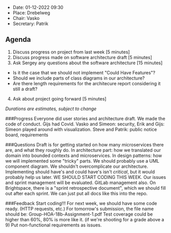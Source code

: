- Date: 01-12-2022 09:30
- Place: Drebelweg
- Chair: Vasko
- Secretary: Patrik

## Agenda

1. Discuss progress on project from last week [5 minutes]
2. Discuss progress made on software architecture draft [5 minutes]
3. Ask Sergey any questions about the software architecture  [15 minutes]
- Is it the case that we should not implement "Could Have Features"?
- Should we include parts of class diagrams in our architecture?
- Are there length requirements for the architecure report considering it still a draft?
4. Ask about project going forward [5 minutes]


*Durations are estimates, subject to change*

###Progress
Everyone did user stories and architecture draft. We made the code of conduct.
Gijs had Covid.
Vasko and Simeon: security, 
Erik and Gijs: 
Simeon played around with visualization.
Steve and Patrik: public notice board, requirements

###Questions
Draft is for getting started on how many microservices there are, and what they roughly do.
In architecture part: how we translated our domain into bounded contexts and microservices.
In design patterns: how we will implemented some "tricky" parts.
We should probably use a UML component diagram.
We shouldn't overcomplicate our architecture.
Implementing should have's and could have's isn't *critical*, but it would probably help us later.
WE SHOULD START CODING THIS WEEK.
Our issues and sprint management will be evaluated. GitLab management also. On Brightspace, there is a "sprint retrospective document", which we should fill out after each sprint. We can just put all docs like this into the repo.

###Feedback
Start coding!!!
For next week, we should have some code ready. (HTTP requests, etc.)
For tomorrow's submission, the file name should be: Group-HOA-18b-Assignment-1.pdf
Test coverage could be higher than 60%, 80% is more like it. (if we're shooting for a grade above a 9)
Put non-functional requirements as issues.
